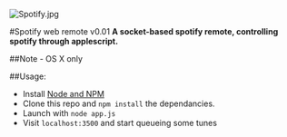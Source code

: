 ![Spotify.jpg](/Goos/spotify-web-remote/master/public/example.png?raw=true)

#Spotify web remote v0.01
**A socket-based spotify remote, controlling spotify through applescript.**

##Note - OS X only

##Usage:
* Install [Node and NPM](http://nodejs.org/)
* Clone this repo and `npm install` the dependancies.
* Launch with `node app.js`
* Visit `localhost:3500` and start queueing some tunes

